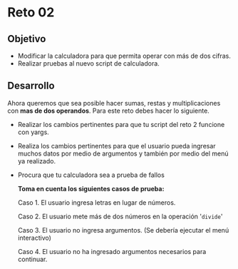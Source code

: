 # Reto 02
## Objetivo

- Modificar la calculadora para que permita operar con más de dos cifras.
- Realizar pruebas al nuevo script de calculadora.

## Desarrollo

Ahora queremos que sea posible hacer sumas, restas y multiplicaciones con **mas de dos operandos**. Para este reto debes hacer lo siguiente.

- Realizar los cambios pertinentes para que tu script del reto 2 funcione con yargs.
- Realiza los cambios pertinentes para que el usuario pueda ingresar muchos datos por medio de argumentos y también por medio del menú ya realizado.
- Procura que tu calculadora sea a prueba de fallos

    **Toma en cuenta los siguientes casos de prueba:**

    Caso 1. El usuario ingresa letras en lugar de números.

    Caso 2. El usuario mete más de dos números en la operación '`divide`'

    Caso 3. El usuario no ingresa argumentos. (Se debería ejecutar el menú interactivo)

    Caso 4. El usuario no ha ingresado argumentos necesarios para continuar.